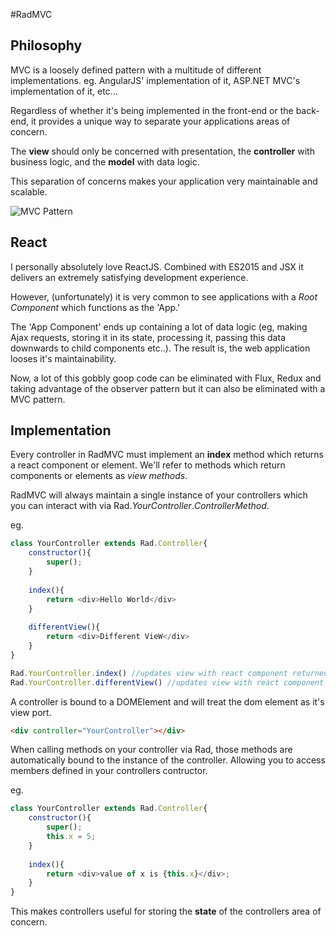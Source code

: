
#RadMVC

## Philosophy

MVC is a loosely defined pattern with a multitude of different implementations.
eg. AngularJS' implementation of it, ASP.NET MVC's implementation of it, etc...

Regardless of whether it's being implemented in the front-end or the back-end, it
provides a unique way to separate your applications areas of concern.

The **view** should only be concerned with presentation, the **controller** with 
business logic, and the **model** with data logic.

This separation of concerns makes your application very maintainable and scalable.

![MVC Pattern](https://jitcoder.github.io/RadMVC/images/mvc_diagram.png)

## React

I personally absolutely love ReactJS. Combined with ES2015 and JSX it delivers
an extremely satisfying development experience.

However, (unfortunately) it is very common to see applications with a *Root Component*
which functions as the 'App.'

The 'App Component' ends up containing a lot of data logic (eg, making Ajax requests,
storing it in its state, processing it, passing this data downwards to child components etc..).
The result is, the web application looses it's maintainability.

Now, a lot of this gobbly goop code can be eliminated with Flux, Redux and taking advantage of
the observer pattern but it can also be eliminated with a MVC pattern.

## Implementation

Every controller in RadMVC must implement an **index** method which returns a react component or element.
We'll refer to methods which return components or elements as *view methods*.

RadMVC will always maintain a single instance of your controllers which you can interact with via
Rad.*YourController*.*ControllerMethod*.

eg.
```javascript
class YourController extends Rad.Controller{
    constructor(){
        super();
    }
    
    index(){
        return <div>Hello World</div>
    }
    
    differentView(){
        return <div>Different VieW</div>
    }
}

Rad.YourController.index() //updates view with react component returned by method
Rad.YourController.differentView() //updates view with react component returned by the differentView method
```

A controller is bound to a DOMElement and will treat the dom element as it's view port.

```html
<div controller="YourController"></div>
```

When calling methods on your controller via Rad, those methods are automatically bound to the instance of the controller.
Allowing you to access members defined in your controllers contructor.

eg.
```javascript
class YourController extends Rad.Controller{
    constructor(){
        super();
        this.x = 5;
    }
    
    index(){
        return <div>value of x is {this.x}</div>;
    }
}
```

This makes controllers useful for storing the **state** of the controllers area of concern.
